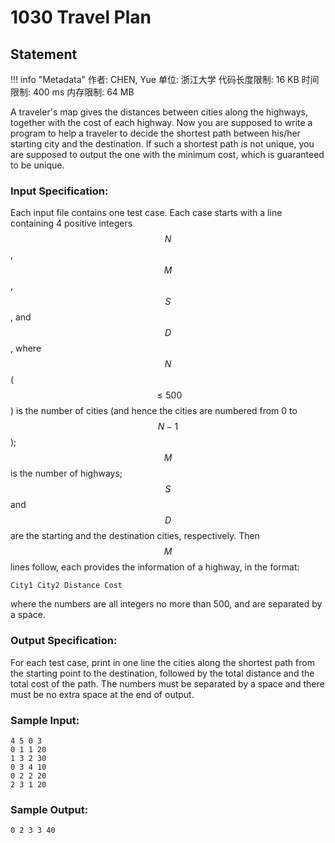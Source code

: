 
# 1030 Travel Plan

## Statement

!!! info "Metadata"
    作者: CHEN, Yue
    单位: 浙江大学
    代码长度限制: 16 KB
    时间限制: 400 ms
    内存限制: 64 MB

A traveler's map gives the distances between cities along the highways, together with the cost of each highway. Now you are supposed to write a program to help a traveler to decide the shortest path between his/her starting city and the destination. If such a shortest path is not unique, you are supposed to output the one with the minimum cost, which is guaranteed to be unique.

### Input Specification:

Each input file contains one test case. Each case starts with a line containing 4 positive integers $$N$$, $$M$$, $$S$$, and $$D$$, where $$N$$ ($$\le 500$$) is the number of cities (and hence the cities are numbered from 0 to $$N-1$$); $$M$$ is the number of highways; $$S$$ and $$D$$ are the starting and the destination cities, respectively. Then $$M$$ lines follow, each provides the information of a highway, in the format:
```
City1 City2 Distance Cost
```
where the numbers are all integers no more than 500, and are separated by a space.

### Output Specification:

For each test case, print in one line the cities along the shortest path from the starting point to the destination, followed by the total distance and the total cost of the path. The numbers must be separated by a space and there must be no extra space at the end of output.

### Sample Input:
```plaintext
4 5 0 3
0 1 1 20
1 3 2 30
0 3 4 10
0 2 2 20
2 3 1 20
```

### Sample Output:
```plaintext
0 2 3 3 40
```


